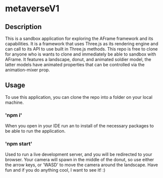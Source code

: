 # metaverseV1

## Description
This is a sandbox application for exploring the AFrame framework and its capabilities. It is a framework that uses Three.js as its rendering engine and can call to its API to use built in Three.js methods. This repo is free to clone for anyone who is wants to clone and immediately be able to sandbox with AFrame. It features a landscape, donut, and animated soldier model, the latter models have animated properties that can be controlled via the animation-mixer prop.


## Usage
To use this application, you can clone the repo into a folder on your local machine.

### 'npm i' 

When you open in your IDE run an to install of the necessary packages to be able to run the application. 

### 'npm start' 

Used to run a live development server, and you will be redirected to your browser. Your camera will spawn in the middle of the donut, so use either the arrow keys, or 'WASD' to move the camera around the landscape. Have fun and if you do anything cool, I want to see it! :)
